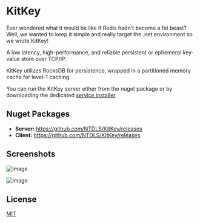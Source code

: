 # KitKey

Ever wondered what it would be like if Redis hadn't become a fat beast?
Well, we wanted to keep it simple and really target the .net environment so we wrote KitKey!

A low latency, high-performance, and reliable persistent or ephemeral key-value store over TCP/IP.

KitKey utilizes RocksDB for persistence, wrapped in a partitioned memory cache for level-1 caching.

You can run the KitKey server either from the nuget package or by downloading the dedicated [service installer](https://github.com/NTDLS/KitKey/releases)

## Nuget Packages
- **Server:** https://github.com/NTDLS/KitKey/releases
- **Client:** https://github.com/NTDLS/KitKey/releases

## Screenshots
![image](https://github.com/user-attachments/assets/d1f8559d-ade8-409d-8bbb-c38770f3bfdf)

![image](https://github.com/user-attachments/assets/af436c63-fe89-4629-8d0c-94a6b8c72374)

## License
[MIT](https://choosealicense.com/licenses/mit/)
